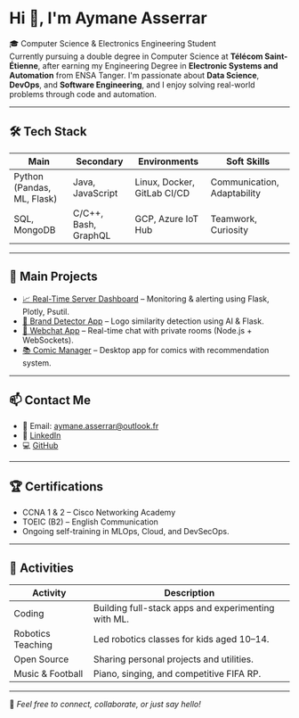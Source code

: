 # Hi 👋, I'm Aymane Asserrar

🎓 Computer Science & Electronics Engineering Student  
Currently pursuing a double degree in Computer Science at **Télécom Saint-Étienne**, after earning my Engineering Degree in **Electronic Systems and Automation** from ENSA Tanger. I'm passionate about **Data Science**, **DevOps**, and **Software Engineering**, and I enjoy solving real-world problems through code and automation.

---

## 🛠 Tech Stack

| Main | Secondary | Environments | Soft Skills |
|------|-----------|--------------|-------------|
| Python (Pandas, ML, Flask) | Java, JavaScript | Linux, Docker, GitLab CI/CD | Communication, Adaptability |
| SQL, MongoDB | C/C++, Bash, GraphQL | GCP, Azure IoT Hub | Teamwork, Curiosity |

---

## 🚀 Main Projects

- [📈 Real-Time Server Dashboard](https://github.com/AymaneAsserrar/PrInterfaceAdmin-UI) – Monitoring & alerting using Flask, Plotly, Psutil.
- [🤖 Brand Detector App](https://github.com/AymaneAsserrar) – Logo similarity detection using AI & Flask.
- [💬 Webchat App](https://github.com/AymaneAsserrar/MyChatApp) – Real-time chat with private rooms (Node.js + WebSockets).
- [📚 Comic Manager](https://github.com/AymaneAsserrar/MyComicApp) – Desktop app for comics with recommendation system.

---

## 📫 Contact Me

- 📧 Email: [aymane.asserrar@outlook.fr](mailto:aymane.asserrar@outlook.fr)  
- 🔗 [LinkedIn](https://www.linkedin.com/in/aymane-asserrar/)  
- 💻 [GitHub](https://github.com/AymaneAsserrar)

---

## 🏆 Certifications

- CCNA 1 & 2 – Cisco Networking Academy  
- TOEIC (B2) – English Communication  
- Ongoing self-training in MLOps, Cloud, and DevSecOps.

---

## 🎯 Activities

| Activity | Description |
|----------|-------------|
| Coding | Building full-stack apps and experimenting with ML. |
| Robotics Teaching | Led robotics classes for kids aged 10–14. |
| Open Source | Sharing personal projects and utilities. |
| Music & Football | Piano, singing, and competitive FIFA RP. |

---

🌟 *Feel free to connect, collaborate, or just say hello!*
